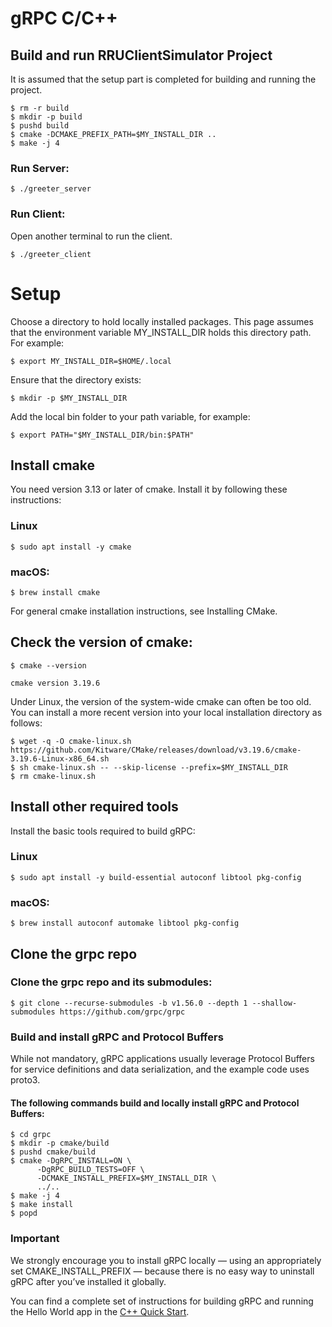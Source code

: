 # gRPC C/C++

## Build and run RRUClientSimulator Project

It is assumed that the setup part is completed for building and running the project.

```
$ rm -r build
$ mkdir -p build
$ pushd build
$ cmake -DCMAKE_PREFIX_PATH=$MY_INSTALL_DIR ..
$ make -j 4
```

### Run Server:

```
$ ./greeter_server
```

### Run Client:

Open another terminal to run the client.

```
$ ./greeter_client
```

# Setup
Choose a directory to hold locally installed packages. This page assumes that the environment variable MY_INSTALL_DIR holds this directory path. For example:

```
$ export MY_INSTALL_DIR=$HOME/.local
```

Ensure that the directory exists:

```
$ mkdir -p $MY_INSTALL_DIR
```

Add the local bin folder to your path variable, for example:

```
$ export PATH="$MY_INSTALL_DIR/bin:$PATH"
```

## Install cmake
You need version 3.13 or later of cmake. Install it by following these instructions:

### Linux

```
$ sudo apt install -y cmake
```

### macOS:

```
$ brew install cmake
```

For general cmake installation instructions, see Installing CMake.

## Check the version of cmake:

```
$ cmake --version

cmake version 3.19.6
```

Under Linux, the version of the system-wide cmake can often be too old. You can install a more recent version into your local installation directory as follows:

```
$ wget -q -O cmake-linux.sh https://github.com/Kitware/CMake/releases/download/v3.19.6/cmake-3.19.6-Linux-x86_64.sh
$ sh cmake-linux.sh -- --skip-license --prefix=$MY_INSTALL_DIR
$ rm cmake-linux.sh
```

## Install other required tools
Install the basic tools required to build gRPC:

### Linux

```
$ sudo apt install -y build-essential autoconf libtool pkg-config
```

### macOS:

```
$ brew install autoconf automake libtool pkg-config
```

## Clone the grpc repo

### Clone the grpc repo and its submodules:

```
$ git clone --recurse-submodules -b v1.56.0 --depth 1 --shallow-submodules https://github.com/grpc/grpc
```

### Build and install gRPC and Protocol Buffers
While not mandatory, gRPC applications usually leverage Protocol Buffers for service definitions and data serialization, and the example code uses proto3.

#### The following commands build and locally install gRPC and Protocol Buffers:

```
$ cd grpc
$ mkdir -p cmake/build
$ pushd cmake/build
$ cmake -DgRPC_INSTALL=ON \
      -DgRPC_BUILD_TESTS=OFF \
      -DCMAKE_INSTALL_PREFIX=$MY_INSTALL_DIR \
      ../..
$ make -j 4
$ make install
$ popd
```

### Important
We strongly encourage you to install gRPC locally — using an appropriately set CMAKE_INSTALL_PREFIX — because there is no easy way to uninstall gRPC after you’ve installed it globally.

You can find a complete set of instructions for building gRPC and running the Hello World app in the [C++ Quick Start][].

[C++ Quick Start]: https://grpc.io/docs/languages/cpp/quickstart